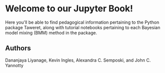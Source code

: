 # Welcome to our Jupyter Book!

Here you'll be able to find pedagogical information pertaining to the Python package Taweret, along with tutorial notebooks
pertaining to each Bayesian model mixing (BMM) method in the package.

## Authors
Dananjaya Liyanage, Kevin Ingles, Alexandra C. Semposki, and John C. Yannotty
